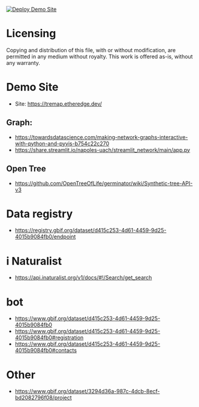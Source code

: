 [![Deploy Demo Site](https://github.com/Etheredge-Works/hatch_2022/actions/workflows/demo.yml/badge.svg)](https://github.com/Etheredge-Works/hatch_2022/actions/workflows/demo.yml)

# Licensing
Copying and distribution of this file, with or without modification, are permitted in any medium without royalty. This work is offered as-is, without any warranty.

# Demo Site
- Site: https://tremap.etheredge.dev/


## Graph: 
- https://towardsdatascience.com/making-network-graphs-interactive-with-python-and-pyvis-b754c22c270
- https://share.streamlit.io/napoles-uach/streamlit_network/main/app.py

## Open Tree
- https://github.com/OpenTreeOfLife/germinator/wiki/Synthetic-tree-API-v3


# Data registry
- https://registry.gbif.org/dataset/d415c253-4d61-4459-9d25-4015b9084fb0/endpoint

# i Naturalist
- https://api.inaturalist.org/v1/docs/#!/Search/get_search

# bot
- https://www.gbif.org/dataset/d415c253-4d61-4459-9d25-4015b9084fb0
- https://www.gbif.org/dataset/d415c253-4d61-4459-9d25-4015b9084fb0#registration
- https://www.gbif.org/dataset/d415c253-4d61-4459-9d25-4015b9084fb0#contacts



# Other
- https://www.gbif.org/dataset/3294d36a-987c-4dcb-8ecf-bd2082796f08/project
